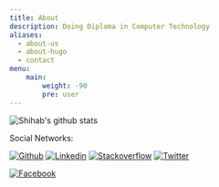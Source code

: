 ```yaml
---
title: About
description: Doing Diploma in Computer Technology
aliases:
  - about-us
  - about-hugo
  - contact
menu:
    main: 
        weight: -90
        pre: user
---
```



![Shihab's github stats](https://github-readme-stats.vercel.app/api?username=shihabmahamud&count_private=true&show_icons=true&theme=cobalt)

Social Networks:

[![Github](https://img.shields.io/github/followers/shihabmahamud?label=follow&style=social)](https://github.com/shihabmahamud)
[![Linkedin](https://img.shields.io/badge/LinkedIn--_.svg?style=social&logo=linkedin)](https://www.linkedin.com/in/shihab-mahamud-19b1341b6)
[![Stackoverflow](https://img.shields.io/stackexchange/stackoverflow/r/14192124?logo=stack-overflow&style=social)](https://stackoverflow.com/users/14192124/shihab-mahamud)
[![Twitter](https://img.shields.io/twitter/follow/shihabmahamud26)](https://twitter.com/shihabmahamud26)

[![Facebook](https://img.shields.io/badge/Facebook-1877F2?style=for-the-badge&logo=facebook&logoColor=white)](https://www.facebook.com/shihab.mahamud.75033)
